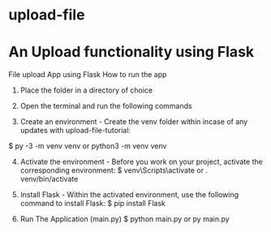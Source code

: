 # upload-file
# An Upload functionality using Flask

File upload App using Flask How to run the app

1. Place the folder in a directory of choice

2. Open the terminal and run the following commands

3. Create an environment - Create the venv folder within incase of any updates with upload-file-tutorial:

$ py -3 -m venv venv or python3 -m venv venv

4. Activate the environment - Before you work on your project, activate the corresponding environment:
$ venv\Scripts\activate or . venv/bin/activate

5. Install Flask - Within the activated environment, use the following command to install Flask:
$ pip install Flask

6. Run The Application (main.py)
$ python main.py or py main.py
